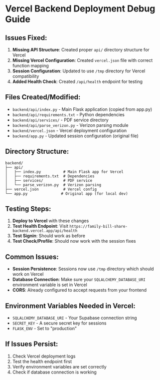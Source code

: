 # Vercel Backend Deployment Debug Guide

## Issues Fixed:

1. **Missing API Structure**: Created proper `api/` directory structure for Vercel
2. **Missing Vercel Configuration**: Created `vercel.json` file with correct function mapping
3. **Session Configuration**: Updated to use `/tmp` directory for Vercel compatibility
4. **Added Health Check**: Created `/api/health` endpoint for testing

## Files Created/Modified:

- `backend/api/index.py` - Main Flask application (copied from app.py)
- `backend/api/requirements.txt` - Python dependencies
- `backend/api/services/` - PDF service directory
- `backend/api/parse_verizon.py` - Verizon parsing module
- `backend/vercel.json` - Vercel deployment configuration
- `backend/app.py` - Updated session configuration (original file)

## Directory Structure:

```
backend/
├── api/
│   ├── index.py          # Main Flask app for Vercel
│   ├── requirements.txt  # Dependencies
│   ├── services/         # PDF service
│   └── parse_verizon.py  # Verizon parsing
├── vercel.json           # Vercel config
└── app.py               # Original app (for local dev)
```

## Testing Steps:

1. **Deploy to Vercel** with these changes
2. **Test Health Endpoint**: Visit `https://family-bill-share-backend.vercel.app/api/health`
3. **Test Signin**: Should work as before
4. **Test Check/Profile**: Should now work with the session fixes

## Common Issues:

- **Session Persistence**: Sessions now use `/tmp` directory which should work on Vercel
- **Database Connection**: Make sure your `SQLALCHEMY_DATABASE_URI` environment variable is set in Vercel
- **CORS**: Already configured to accept requests from your frontend

## Environment Variables Needed in Vercel:

- `SQLALCHEMY_DATABASE_URI` - Your Supabase connection string
- `SECRET_KEY` - A secure secret key for sessions
- `FLASK_ENV` - Set to "production"

## If Issues Persist:

1. Check Vercel deployment logs
2. Test the health endpoint first
3. Verify environment variables are set correctly
4. Check if database connection is working
